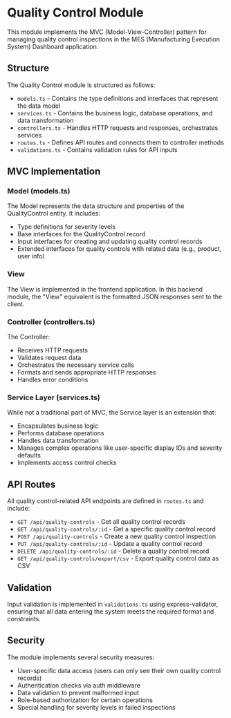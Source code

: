 # Quality Control Module

This module implements the MVC (Model-View-Controller) pattern for managing quality control inspections in the MES (Manufacturing Execution System) Dashboard application.

## Structure

The Quality Control module is structured as follows:

- `models.ts` - Contains the type definitions and interfaces that represent the data model
- `services.ts` - Contains the business logic, database operations, and data transformation
- `controllers.ts` - Handles HTTP requests and responses, orchestrates services
- `routes.ts` - Defines API routes and connects them to controller methods
- `validations.ts` - Contains validation rules for API inputs

## MVC Implementation

### Model (models.ts)

The Model represents the data structure and properties of the QualityControl entity. It includes:

- Type definitions for severity levels
- Base interfaces for the QualityControl record
- Input interfaces for creating and updating quality control records
- Extended interfaces for quality controls with related data (e.g., product, user info)

### View

The View is implemented in the frontend application. In this backend module, the "View" equivalent is the formatted JSON responses sent to the client.

### Controller (controllers.ts)

The Controller:
- Receives HTTP requests
- Validates request data
- Orchestrates the necessary service calls
- Formats and sends appropriate HTTP responses
- Handles error conditions

### Service Layer (services.ts)

While not a traditional part of MVC, the Service layer is an extension that:
- Encapsulates business logic
- Performs database operations
- Handles data transformation
- Manages complex operations like user-specific display IDs and severity defaults
- Implements access control checks

## API Routes

All quality control-related API endpoints are defined in `routes.ts` and include:

- `GET /api/quality-controls` - Get all quality control records
- `GET /api/quality-controls/:id` - Get a specific quality control record
- `POST /api/quality-controls` - Create a new quality control inspection
- `PUT /api/quality-controls/:id` - Update a quality control record
- `DELETE /api/quality-controls/:id` - Delete a quality control record
- `GET /api/quality-controls/export/csv` - Export quality control data as CSV

## Validation

Input validation is implemented in `validations.ts` using express-validator, ensuring that all data entering the system meets the required format and constraints.

## Security

The module implements several security measures:
- User-specific data access (users can only see their own quality control records)
- Authentication checks via auth middleware
- Data validation to prevent malformed input
- Role-based authorization for certain operations
- Special handling for severity levels in failed inspections 
